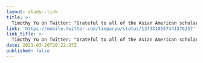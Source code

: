 ```yaml
---
layout: study--link
title: >-
  Timothy Yu on Twitter: "Grateful to all of the Asian American scholars, writers, and activists, esp. Asian American women, who have been writing and speaking out in the media this week. Here's a thread of some of the best articles I've seen; feel free to
link: 'https://mobile.twitter.com/timpanyu/status/1373310557441376257'
link_title: >-
  Timothy Yu on Twitter: "Grateful to all of the Asian American scholars, writers, and activists, esp. Asian American women, who have been writing and speaking out in the media this week. Here's a thread of some of the best articles I've seen; feel free to
date: 2021-03-20T20:22:27Z
published: false
---
```


